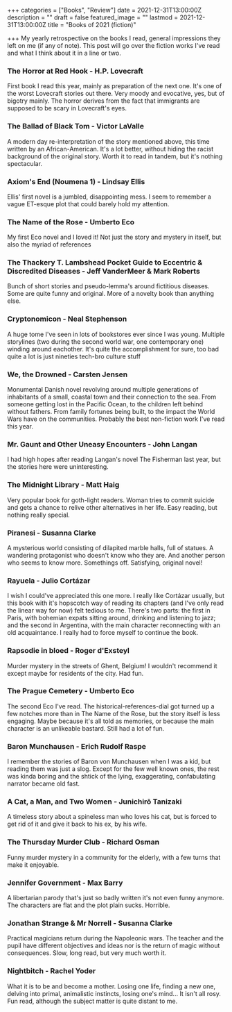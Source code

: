 +++
categories = ["Books", "Review"]
date = 2021-12-31T13:00:00Z
description = ""
draft = false
featured_image = ""
lastmod = 2021-12-31T13:00:00Z
title = "Books of 2021 (fiction)"

+++
My yearly retrospective on the books I read, general impressions they left on me (if any of note). This post will go over the fiction works I've read and what I think about it in a line or two.

<!--more-->

### The Horror at Red Hook - H.P. Lovecraft
First book I read this year, mainly as preparation of the next one. It's one of the worst Lovecraft stories out there. Very moody and evocative, yes, but of bigotry mainly. The horror derives from the fact that immigrants are supposed to be scary in Lovecraft's eyes.

### The Ballad of Black Tom - Victor LaValle
A modern day re-interpretation of the story mentioned above, this time written by an African-American. It's a lot better, without hiding the racist background of the original story. Worth it to read in tandem, but it's nothing spectacular.

### Axiom's End (Noumena 1) - Lindsay Ellis
Ellis' first novel is a jumbled, disappointing mess. I seem to remember a vague ET-esque plot that could barely hold my attention.

### The Name of the Rose - Umberto Eco
My first Eco novel and I loved it! Not just the story and mystery in itself, but also the myriad of references 

### The Thackery T. Lambshead Pocket Guide to Eccentric & Discredited Diseases - Jeff VanderMeer & Mark Roberts
Bunch of short stories and pseudo-lemma's around fictitious diseases. Some are quite funny and original. More of a novelty book than anything else.

### Cryptonomicon - Neal Stephenson
A huge tome I've seen in lots of bookstores ever since I was young. Multiple storylines (two during the second world war, one contemporary one) winding around eachother. It's quite the accomplishment for sure, too bad quite a lot is just nineties tech-bro culture stuff

### We, the Drowned - Carsten Jensen
Monumental Danish novel revolving around multiple generations of inhabitants of a small, coastal town and their connection to the sea. From someone getting lost in the Pacific Ocean, to the children left behind without fathers. From family fortunes being built, to the impact the World Wars have on the communities. Probably the best non-fiction work I've read this year.

### Mr. Gaunt and Other Uneasy Encounters - John Langan
I had high hopes after reading Langan's novel The Fisherman last year, but the stories here were uninteresting.

### The Midnight Library - Matt Haig
Very popular book for goth-light readers. Woman tries to commit suicide and gets a chance to relive other alternatives in her life. Easy reading, but nothing really special.

### Piranesi - Susanna Clarke
A mysterious world consisting of dilapited marble halls, full of statues. A wandering protagonist who doesn't know who they are. And another person who seems to know more. Somethings off. Satisfying, original novel!

### Rayuela - Julio Cortázar
I wish I could've appreciated this one more. I really like Cortázar usually, but this book with it's hopscotch way of reading its chapters (and I've only read the linear way for now) felt tedious to me. There's two parts: the first in Paris, with bohemian expats sitting around, drinking and listening to jazz; and the second in Argentina, with the main character reconnecting with an old acquaintance. I really had to force myself to continue the book.

### Rapsodie in bloed - Roger d'Exsteyl
Murder mystery in the streets of Ghent, Belgium! I wouldn't recommend it except maybe for residents of the city. Had fun.

### The Prague Cemetery - Umberto Eco
The second Eco I've read. The historical-references-dial got turned up a few notches more than in The Name of the Rose, but the story itself is less engaging. Maybe because it's all told as memories, or because the main character is an unlikeable bastard. Still had a lot of fun.

### Baron Munchausen - Erich Rudolf Raspe
I remember the stories of  Baron von Munchausen when I was a kid, but reading them was just a slog. Except for the few well known ones, the rest was kinda boring and the shtick of the lying, exaggerating, confabulating narrator became old fast.

### A Cat, a Man, and Two Women - Junichirō Tanizaki
A timeless story about a spineless man who loves his cat, but is forced to get rid of it and give it back to his ex, by his wife.

### The Thursday Murder Club - Richard Osman
Funny murder mystery in a community for the elderly, with a few turns that make it enjoyable.

### Jennifer Government - Max Barry
A libertarian parody that's just so badly written it's not even funny anymore. The characters are flat and the plot plain sucks. Horrible.

### Jonathan Strange & Mr Norrell - Susanna Clarke
Practical magicians return during the Napoleonic wars. The teacher and the pupil have different objectives and ideas nor is the return of magic without consequences. Slow, long read, but very much worth it.

### Nightbitch - Rachel Yoder
What it is to be and become a mother. Losing one life, finding a new one, delving into primal, animalistic instincts, losing one's mind... It isn't all rosy. Fun read, although the subject matter is quite distant to me.
